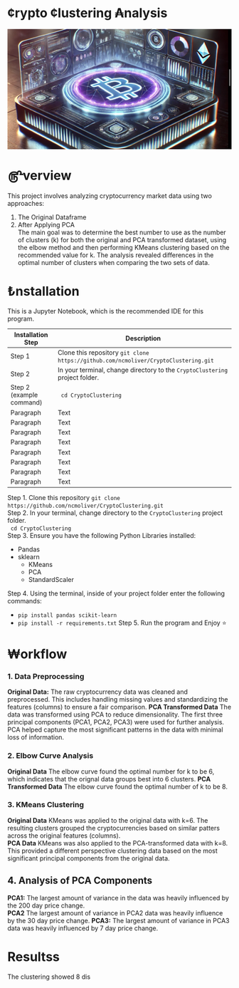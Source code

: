 
# ¢rypto ¢lustering ₳nalysis
![Crypt Analysis Logo](/images/readme_img.png)

# ௹verview
This project involves analyzing cryptocurrency market data using two approaches:   
1. The Original Dataframe
2. After Applying PCA     
The main goal was to determine the best number to use as the number of clusters (k) for both the original and PCA transformed dataset, using the elbow method and then performing KMeans clustering based on the recommended value for k. The analysis revealed differences in the optimal number of clusters when comparing the two sets of data.
# ₺nstallation
This is a Jupyter Notebook, which is the recommended IDE for this program. 

| Installation Step | Description |
| ----------- | ----------- |
| Step 1 | Clone this repository `git clone https://github.com/ncmoliver/CryptoClustering.git` |
| Step 2 | In your terminal, change directory to the `CryptoClustering` project folder.  |
| Step 2 (example command) | ` cd CryptoClustering` |
| Paragraph | Text |
| Paragraph | Text |
| Paragraph | Text |
| Paragraph | Text |
| Paragraph | Text |
| Paragraph | Text |
| Paragraph | Text |
| Paragraph | Text |


Step 1. Clone this repository `git clone https://github.com/ncmoliver/CryptoClustering.git`    
Step 2. In your terminal, change directory to the `CryptoClustering` project folder.      
` cd CryptoClustering`    
Step 3. Ensure you have the following Python Libraries installed:    
- Pandas
- sklearn
  - KMeans
  - PCA
  - StandardScaler    

Step 4. Using the terminal, inside of your project folder enter the following commands:  
- `pip install pandas scikit-learn`
- `pip install -r requirements.txt`
Step 5. Run the program and Enjoy ⭐️
# ₩orkflow
### 1. Data Preprocessing
**Original Data:** The raw cryptocurrency data was cleaned and preprocessed. This includes handling missing values and standardizing the features (columns) to ensure a fair comparison.
**PCA Transformed Data** The data was transformed using PCA to reduce dimensionality. The first three principal components (PCA1, PCA2, PCA3) were used for further analysis. PCA helped capture the most significant patterns in the data with minimal loss of information. 
### 2. Elbow Curve Analysis
**Original Data** The elbow curve found the optimal number for k to be 6, which indicates that the orignal data groups best into 6 clusters.
**PCA Transformed Data** The elbow curve found the optimal number of k to be 8.    
### 3. KMeans Clustering
**Original Data** KMeans was applied to the original data with k=6. The resulting clusters grouped the cryptocurrencies based on similar patters across the original features (columns).    
**PCA Data** KMeans was also applied to the PCA-transformed data with k=8. This provided a different perspective clustering data based on the most significant principal components from the original data. 
## 4. Analysis of PCA Components
**PCA1:** The largest amount of variance in the data was heavily influenced by the 200 day price change.    
**PCA2** The largest amount of variance in PCA2 data was heavily influence by the 30 day price change.
**PCA3:** The largest amount of variance in PCA3 data was heavily influenced by 7 day price change.

# Resultss
The clustering showed 8 dis
